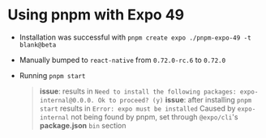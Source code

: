# Using pnpm with Expo 49

- Installation was successful with `pnpm create expo ./pnpm-expo-49 -t blank@beta`
- Manually bumped to `react-native` from `0.72.0-rc.6` to `0.72.0`

- Running `pnpm start`
  > **issue**: results in `Need to install the following packages: expo-internal@0.0.0. Ok to proceed? (y)`
  > **issue**: after installing `pnpm start` results in `Error: expo must be installed`
  > Caused by `expo-internal` not being found by pnpm, set through `@expo/cli`'s **package.json** `bin` section


